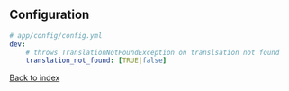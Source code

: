 Configuration
-------------

```yml
# app/config/config.yml
dev:
    # throws TranslationNotFoundException on translsation not found
    translation_not_found: [TRUE|false]
```

[Back to index](../../README.md)
